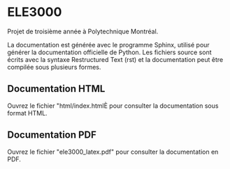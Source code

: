 # ELE3000
Projet de troisième année à Polytechnique Montréal.

La documentation est générée avec le programme Sphinx, utilisé pour générer
la documentation officielle de Python. Les fichiers source sont écrits avec
la syntaxe Restructured Text (rst) et la documentation peut être compilée sous
plusieurs formes.

## Documentation HTML

Ouvrez le fichier "html/index.htmlÈ pour consulter la documentation sous format
HTML.

## Documentation PDF

Ouvrez le fichier "ele3000_latex.pdf" pour consulter la documentation en PDF.
